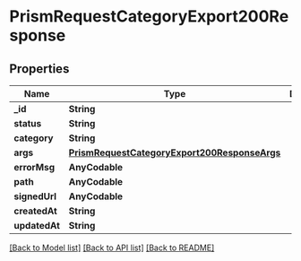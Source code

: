 # PrismRequestCategoryExport200Response

## Properties
Name | Type | Description | Notes
------------ | ------------- | ------------- | -------------
**_id** | **String** |  | [optional] 
**status** | **String** |  | [optional] 
**category** | **String** |  | [optional] 
**args** | [**PrismRequestCategoryExport200ResponseArgs**](PrismRequestCategoryExport200ResponseArgs.md) |  | [optional] 
**errorMsg** | **AnyCodable** |  | [optional] 
**path** | **AnyCodable** |  | [optional] 
**signedUrl** | **AnyCodable** |  | [optional] 
**createdAt** | **String** |  | [optional] 
**updatedAt** | **String** |  | [optional] 

[[Back to Model list]](../README.md#documentation-for-models) [[Back to API list]](../README.md#documentation-for-api-endpoints) [[Back to README]](../README.md)


